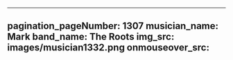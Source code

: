 ------
pagination_pageNumber: 1307
musician_name: Mark
band_name: The Roots
img_src: images/musician1332.png
onmouseover_src: 
------